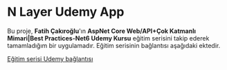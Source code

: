 # N Layer Udemy App
Bu proje, **Fatih Çakıroğlu**'ın **AspNet Core Web/API+Çok Katmanlı Mimari|Best Practices-Net6 Udemy Kursu** eğitim serisini takip ederek tamamladığım bir uygulamadır. Eğitim serisinin bağlantısı aşağıdaki ektedir.

[Eğitim serisi Udemy bağlantısı](https://www.udemy.com/course/asp-net-core-api-web-cok-katmanli-mimari-api-best-practices/?couponCode=OF83024E)
